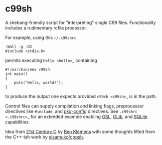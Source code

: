 c99sh
=====

A shebang-friendly script for "interpreting" single C99 files.
Functionality includes a rudimentary rcfile processor.

For example, using this `~/.c99shrc`

    -Wall -g -O2
    #include <stdio.h>

permits executing `hello <hello>`_ containing

    #!/usr/bin/env c99sh
    int main()
    {
        puts("Hello, world!");
    }

to produce the output one expects provided `c99sh <c99sh>`_ is in the path.

Control files can supply compilation and linking flags, preprocessor directives
like `#include`, and
[pkg-config](http://www.freedesktop.org/wiki/Software/pkg-config/) directives.
See `.c99shrc <.c99shrc>`_ for an extended example enabling
[GSL](http://www.gnu.org/software/gsl/),
[GLib](https://developer.gnome.org/glib/), and [SQLite](http://www.sqlite.org/)
capabilities.

Idea from [21st Century C](http://shop.oreilly.com/product/0636920025108.do) by
[Ben Klemens](http://ben.klemens.org/) with some thoughts lifted
from the C++-ish work by [elsamuko/cppsh](https://github.com/elsamuko/cppsh).
